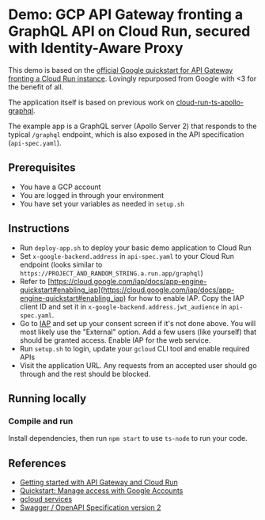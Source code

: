 # Demo: GCP API Gateway fronting a GraphQL API on Cloud Run, secured with Identity-Aware Proxy

This demo is based on the [official Google quickstart for API Gateway fronting a Cloud Run instance](https://cloud.google.com/api-gateway/docs/get-started-cloud-run). Lovingly repurposed from Google with <3 for the benefit of all.

The application itself is based on previous work on [cloud-run-ts-apollo-graphql](https://github.com/mikaelvesavuori/cloud-run-ts-apollo-graphql).

The example app is a GraphQL server (Apollo Server 2) that responds to the typical `/graphql` endpoint, which is also exposed in the API specification (`api-spec.yaml`).

## Prerequisites

- You have a GCP account
- You are logged in through your environment
- You have set your variables as needed in `setup.sh`

## Instructions

- Run `deploy-app.sh` to deploy your basic demo application to Cloud Run
- Set `x-google-backend.address` in `api-spec.yaml` to your Cloud Run endpoint (looks similar to `https://PROJECT_AND_RANDOM_STRING.a.run.app/graphql`)
- Refer to [https://cloud.google.com/iap/docs/app-engine-quickstart#enabling_iap](https://cloud.google.com/iap/docs/app-engine-quickstart#enabling_iap) for how to enable IAP. Copy the IAP client ID and set it in `x-google-backend.address.jwt_audience` in `api-spec.yaml`.
- Go to [IAP](https://console.cloud.google.com/security/iap) and set up your consent screen if it's not done above. You will most likely use the "External" option. Add a few users (like yourself) that should be granted access. Enable IAP for the web service.
- Run `setup.sh` to login, update your `gcloud` CLI tool and enable required APIs
- Visit the application URL. Any requests from an accepted user should go through and the rest should be blocked.

## Running locally

### Compile and run

Install dependencies, then run `npm start` to use `ts-node` to run your code.

## References

- [Getting started with API Gateway and Cloud Run](https://cloud.google.com/api-gateway/docs/get-started-cloud-run)
- [Quickstart: Manage access with Google Accounts](https://cloud.google.com/iap/docs/app-engine-quickstart#enabling_iap)
- [gcloud services](https://cloud.google.com/sdk/gcloud/reference/services)
- [Swagger / OpenAPI Specification version 2](https://swagger.io/docs/specification/2-0/basic-structure/)
